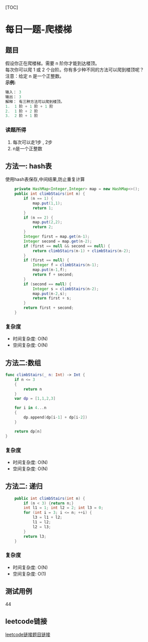 [TOC]

# 每日一题-爬楼梯

## 题目
假设你正在爬楼梯。需要 n 阶你才能到达楼顶。  
每次你可以爬 1 或 2 个台阶。你有多少种不同的方法可以爬到楼顶呢？  
注意：给定 n 是一个正整数。  
**示例:**  
```java
输入： 3
输出： 3
解释： 有三种方法可以爬到楼顶。
1.  1 阶 + 1 阶 + 1 阶
2.  1 阶 + 2 阶
3.  2 阶 + 1 阶
```

### 读题所得
1. 每次可以走1步 , 2步
2. n是一个正整数

## 方法一: hash表
使用hash表保存,中间结果,防止重复计算  
```java
    private HashMap<Integer,Integer> map = new HashMap<>();
    public int climbStairs(int n) {
        if (n == 1) { 
            map.put(1,1);
            return 1;
        }
        if (n == 2) { 
            map.put(2,2);
            return 2;
        }
        Integer first = map.get(n-1);
        Integer second = map.get(n-2);
        if (first == null && second == null) {
            return climbStairs(n-1) + climbStairs(n-2);
        } 
        if (first == null) {
            Integer f = climbStairs(n-1);
            map.put(n-1,f);
            return f + second;
        }
        if (second == null) {
            Integer s = climbStairs(n-2);
            map.put(n-2,s);
            return first + s;
        }
        return first + second;
    } 
```
### 复杂度
* 时间复杂度: O(N)
* 空间复杂度: O(N)

## 方法二:数组
```swift
func climbStairs(_ n: Int) -> Int {
    if n <= 3
    {
        return n
    }
    var dp = [1,1,2,3]

    for i in 4...n
    {
        dp.append(dp[i-1] + dp[i-2])
    }

    return dp[n]
}
```
### 复杂度
* 时间复杂度: O(N)
* 空间复杂度: O(N)

## 方法二: 递归
```java
    public int climbStairs(int n) {
        if (n < 3) {return n;}
        int l1 = 1; int l2 = 2; int l3 = 0;
        for (int i = 3; i <= n; ++i) {
            l3 = l1 + l2;
            l1 = l2;
            l2 = l3;
        }
        return l3;
    }
```
### 复杂度
* 时间复杂度: O(N)
* 空间复杂度: O(1)

## 测试用例
44  

## leetcode链接
[leetcode链接题目链接](https://leetcode-cn.com/problems/climbing-stairs/)  